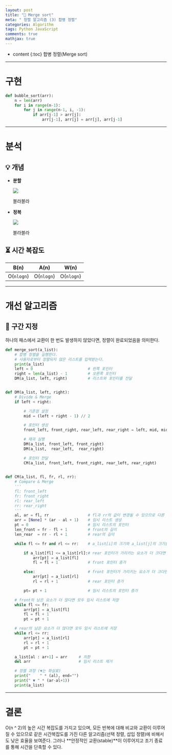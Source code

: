 ```yaml
---
layout: post
title: "🤝 Merge sort"
meta: " 정렬 알고리즘 (3) 합병 정렬"
categories: Algorithm
tags: Python JavaScript
comments: true
mathjax: true
---
```




* content
{:toc}
합병 정렬(Merge sort)

---

# 구현

```python
def bubble_sort(arr):
    n = len(arr)
    for i in range(n-1):
        for j in range(n-1, i, -1):
            if arr[j-1] > arr[j]:
                arr[j-1], arr[j] = arr[j], arr[j-1]
```

---





# 분석

## 💡 개념

- **분할**

  ![](https://runestone.academy/runestone/books/published/pythonds3/_images/mergesortA.png)
  
  블라블라

- **정복**

  ![](https://runestone.academy/runestone/books/published/pythonds3/_images/mergesortB.png)
  
  블라블라

## ⏳ 시간 복잡도

|    B(n)    |    A(n)    |    W(n)    |
| :--------: | :--------: | :--------: |
| O(`nlogn`) | O(`nlogn`) | O(`nlogn`) |

---





# 개선 알고리즘

## 🤔 구간 지정

하나의 패스에서 교환이 한 번도 발생하지 않았다면, 정렬이 완료되었음을 의미한다.

```python
def merge_sort(a_list):
    # 합병 정렬을 실행한다.
    # 사용자로부터 정렬되지 않은 리스트를 입력받는다.
    print(a_list)
    left = 0                        # 왼쪽 포인터
    right = len(a_list) - 1         # 오른쪽 포인터
    DM(a_list, left, right)         # 리스트와 포인터를 전달


def DM(a_list, left, right):
    # Divide & Merge
    if left < right:

        # 기준점 설정
        mid = (left + right - 1) // 2

        # 포인터 생성
        front_left, front_right, rear_left, rear_right = left, mid, mid+1, right

        # 재귀 실행
        DM(a_list, front_left, front_right)
        DM(a_list,  rear_left,  rear_right)

        # 포인터 전달
        CM(a_list, front_left, front_right, rear_left, rear_right)
    

def CM(a_list, fl, fr, rl, rr):
    # Compare & Merge
    '''
    fl: front_left
    fr: front_right
    rl: rear_left
    rr: rear_right
    '''
    al, ar = fl, rr                 # fl과 rr의 값이 변경될 수 있으므로 다른 변수에 저장
    arr = [None] * (ar - al + 1)    # 임시 리스트 생성
    pt = 0                          # 임시 리스트의 포인터
    len_front = fr - fl + 1         # front의 길이
    len_rear  = rr - rl + 1         # rear의 길이

    while fl <= fr and rl <= rr:    # a_list[i]의 크기와 a_list[j]의 크기를 비교

        if a_list[fl] <= a_list[rl]:# rear 포인터가 가리키는 요소가 더 크다면
            arr[pt] = a_list[fl]
            fl = fl + 1             # front 포인터 증가

        else:                       # front 포인터가 가리키는 요소가 더 크다면
            arr[pt] = a_list[rl]
            rl = rl + 1             # rear 포인터 증가

        pt= pt + 1                  # 임시 리스트의 포인터 증가

    # front의 남은 요소가 더 많다면 모두 임시 리스트에 저장
    while fl <= fr:
        arr[pt] = a_list[fl]
        fl = fl + 1
        pt = pt + 1

    # rear의 남은 요소가 더 많다면 모두 임시 리스트에 저장
    while rl <= rr:
        arr[pt] = a_list[rl]
        rl = rl + 1
        pt = pt + 1 

    a_list[al : ar+1] = arr     # 치환
    del arr                     # 임시 리스트 제거

    # 정렬 과정 (▼는 화살표)
    print("    " * (al), end="")
    print(" ▼ " * (ar-al+1))
    print(a_list)
```

---





# 결론

O(n ^ 2)의 높은 시간 복잡도를 가지고 있으며, 모든 반복에 대해 비교와 교환이 이루어질 수 있으므로 같은 시간복잡도를 가진 다른 알고리즘(선택 정렬, 삽입 정렬)에 비해서도 낮은 효율을 보여준다. 그러나 **안정적인 교환(stable)**이 이루어지고 조기 종료를 통해 시간을 단축할 수 있다.



